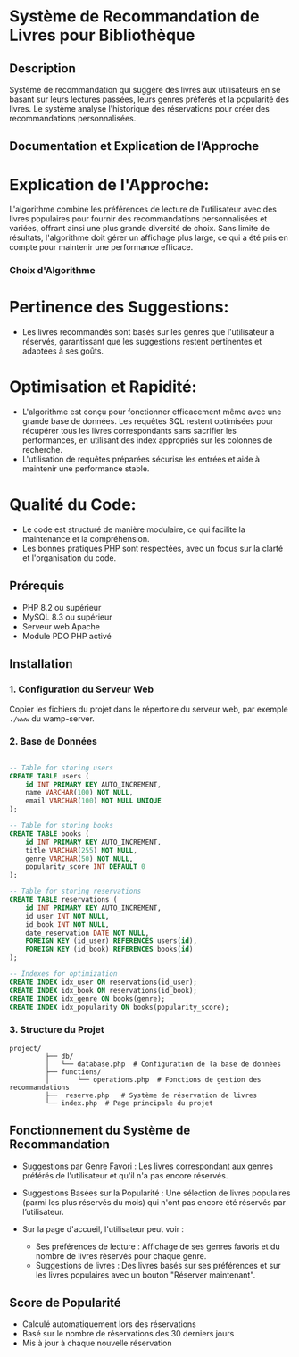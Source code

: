 # Système de Recommandation de Livres pour Bibliothèque

## Description
Système de recommandation qui suggère des livres aux utilisateurs en se basant sur leurs lectures passées, leurs genres préférés et la popularité des livres. Le système analyse l'historique des réservations pour créer des recommandations personnalisées.

## Documentation et Explication de l’Approche

# Explication de l'Approche:

L'algorithme combine les préférences de lecture de l'utilisateur avec des livres populaires pour fournir des recommandations personnalisées et variées, offrant ainsi une plus grande diversité de choix.
Sans limite de résultats, l'algorithme doit gérer un affichage plus large, ce qui a été pris en compte pour maintenir une performance efficace.


### Choix d'Algorithme

# Pertinence des Suggestions:

 - Les livres recommandés sont basés sur les genres que l'utilisateur a réservés, garantissant que les suggestions restent pertinentes et adaptées à ses goûts.

# Optimisation et Rapidité:

 - L'algorithme est conçu pour fonctionner efficacement même avec une grande base de données. Les requêtes SQL restent optimisées pour récupérer tous les livres correspondants sans sacrifier les performances, en utilisant des index appropriés sur les colonnes de recherche.
 - L'utilisation de requêtes préparées sécurise les entrées et aide à maintenir une performance stable.

# Qualité du Code:

 - Le code est structuré de manière modulaire, ce qui facilite la maintenance et la compréhension.
 - Les bonnes pratiques PHP sont respectées, avec un focus sur la clarté et l'organisation du code.

## Prérequis
- PHP 8.2 ou supérieur
- MySQL 8.3 ou supérieur
- Serveur web Apache
- Module PDO PHP activé

## Installation

### 1. Configuration du Serveur Web
Copier les fichiers du projet dans le répertoire du serveur web, par exemple `./www` du wamp-server.


### 2. Base de Données
```sql

-- Table for storing users
CREATE TABLE users (
    id INT PRIMARY KEY AUTO_INCREMENT,
    name VARCHAR(100) NOT NULL,
    email VARCHAR(100) NOT NULL UNIQUE
);

-- Table for storing books
CREATE TABLE books (
    id INT PRIMARY KEY AUTO_INCREMENT,
    title VARCHAR(255) NOT NULL,
    genre VARCHAR(50) NOT NULL,
    popularity_score INT DEFAULT 0
);

-- Table for storing reservations
CREATE TABLE reservations (
    id INT PRIMARY KEY AUTO_INCREMENT,
    id_user INT NOT NULL,
    id_book INT NOT NULL,
    date_reservation DATE NOT NULL,
    FOREIGN KEY (id_user) REFERENCES users(id),
    FOREIGN KEY (id_book) REFERENCES books(id)
);

-- Indexes for optimization
CREATE INDEX idx_user ON reservations(id_user);
CREATE INDEX idx_book ON reservations(id_book);
CREATE INDEX idx_genre ON books(genre);
CREATE INDEX idx_popularity ON books(popularity_score);
```

### 3. Structure du Projet
```
project/
         ├── db/ 
         │   └── database.php  # Configuration de la base de données
         ├── functions/   
         │       └── operations.php  # Fonctions de gestion des recommandations
         ├──  reserve.php   # Système de réservation de livres      
         └── index.php  # Page principale du projet
```
## Fonctionnement du Système de Recommandation

 - Suggestions par Genre Favori : Les livres correspondant aux genres préférés de l'utilisateur et qu'il n'a pas encore réservés.
 - Suggestions Basées sur la Popularité : Une sélection de livres populaires (parmi les plus réservés du mois) qui n'ont pas encore été réservés par l’utilisateur.
 - Sur la page d'accueil, l'utilisateur peut voir :

   - Ses préférences de lecture : Affichage de ses genres favoris et du nombre de livres réservés pour chaque genre.
   - Suggestions de livres : Des livres basés sur ses préférences et sur les livres populaires avec un bouton "Réserver maintenant".
## Score de Popularité
- Calculé automatiquement lors des réservations
- Basé sur le nombre de réservations des 30 derniers jours
- Mis à jour à chaque nouvelle réservation